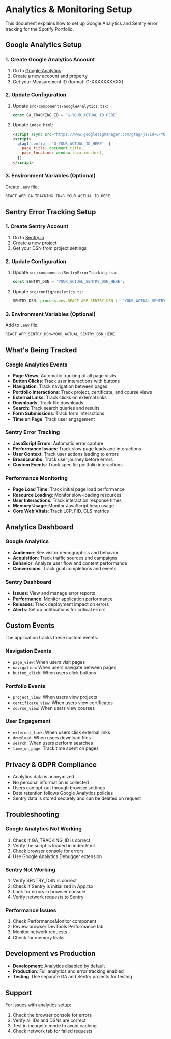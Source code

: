 # Analytics & Monitoring Setup

This document explains how to set up Google Analytics and Sentry error tracking for the Spotify Portfolio.

## Google Analytics Setup

### 1. Create Google Analytics Account
1. Go to [Google Analytics](https://analytics.google.com/)
2. Create a new account and property
3. Get your Measurement ID (format: G-XXXXXXXXXX)

### 2. Update Configuration
1. Update `src/components/GoogleAnalytics.tsx`:
   ```typescript
   const GA_TRACKING_ID = 'G-YOUR_ACTUAL_ID_HERE';
   ```

2. Update `index.html`:
   ```html
   <script async src="https://www.googletagmanager.com/gtag/js?id=G-YOUR_ACTUAL_ID_HERE"></script>
   <script>
     gtag('config', 'G-YOUR_ACTUAL_ID_HERE', {
       page_title: document.title,
       page_location: window.location.href,
     });
   </script>
   ```

### 3. Environment Variables (Optional)
Create `.env` file:
```
REACT_APP_GA_TRACKING_ID=G-YOUR_ACTUAL_ID_HERE
```

## Sentry Error Tracking Setup

### 1. Create Sentry Account
1. Go to [Sentry.io](https://sentry.io/)
2. Create a new project
3. Get your DSN from project settings

### 2. Update Configuration
1. Update `src/components/SentryErrorTracking.tsx`:
   ```typescript
   const SENTRY_DSN = 'YOUR_ACTUAL_SENTRY_DSN_HERE';
   ```

2. Update `src/config/analytics.ts`:
   ```typescript
   SENTRY_DSN: process.env.REACT_APP_SENTRY_DSN || 'YOUR_ACTUAL_SENTRY_DSN_HERE',
   ```

### 3. Environment Variables (Optional)
Add to `.env` file:
```
REACT_APP_SENTRY_DSN=YOUR_ACTUAL_SENTRY_DSN_HERE
```

## What's Being Tracked

### Google Analytics Events
- **Page Views**: Automatic tracking of all page visits
- **Button Clicks**: Track user interactions with buttons
- **Navigation**: Track navigation between pages
- **Portfolio Interactions**: Track project, certificate, and course views
- **External Links**: Track clicks on external links
- **Downloads**: Track file downloads
- **Search**: Track search queries and results
- **Form Submissions**: Track form interactions
- **Time on Page**: Track user engagement

### Sentry Error Tracking
- **JavaScript Errors**: Automatic error capture
- **Performance Issues**: Track slow page loads and interactions
- **User Context**: Track user actions leading to errors
- **Breadcrumbs**: Track user journey before errors
- **Custom Events**: Track specific portfolio interactions

### Performance Monitoring
- **Page Load Time**: Track initial page load performance
- **Resource Loading**: Monitor slow-loading resources
- **User Interactions**: Track interaction response times
- **Memory Usage**: Monitor JavaScript heap usage
- **Core Web Vitals**: Track LCP, FID, CLS metrics

## Analytics Dashboard

### Google Analytics
- **Audience**: See visitor demographics and behavior
- **Acquisition**: Track traffic sources and campaigns
- **Behavior**: Analyze user flow and content performance
- **Conversions**: Track goal completions and events

### Sentry Dashboard
- **Issues**: View and manage error reports
- **Performance**: Monitor application performance
- **Releases**: Track deployment impact on errors
- **Alerts**: Set up notifications for critical errors

## Custom Events

The application tracks these custom events:

### Navigation Events
- `page_view`: When users visit pages
- `navigation`: When users navigate between pages
- `button_click`: When users click buttons

### Portfolio Events
- `project_view`: When users view projects
- `certificate_view`: When users view certificates
- `course_view`: When users view courses

### User Engagement
- `external_link`: When users click external links
- `download`: When users download files
- `search`: When users perform searches
- `time_on_page`: Track time spent on pages

## Privacy & GDPR Compliance

- Analytics data is anonymized
- No personal information is collected
- Users can opt-out through browser settings
- Data retention follows Google Analytics policies
- Sentry data is stored securely and can be deleted on request

## Troubleshooting

### Google Analytics Not Working
1. Check if GA_TRACKING_ID is correct
2. Verify the script is loaded in index.html
3. Check browser console for errors
4. Use Google Analytics Debugger extension

### Sentry Not Working
1. Verify SENTRY_DSN is correct
2. Check if Sentry is initialized in App.tsx
3. Look for errors in browser console
4. Verify network requests to Sentry

### Performance Issues
1. Check PerformanceMonitor component
2. Review browser DevTools Performance tab
3. Monitor network requests
4. Check for memory leaks

## Development vs Production

- **Development**: Analytics disabled by default
- **Production**: Full analytics and error tracking enabled
- **Testing**: Use separate GA and Sentry projects for testing

## Support

For issues with analytics setup:
1. Check the browser console for errors
2. Verify all IDs and DSNs are correct
3. Test in incognito mode to avoid caching
4. Check network tab for failed requests
